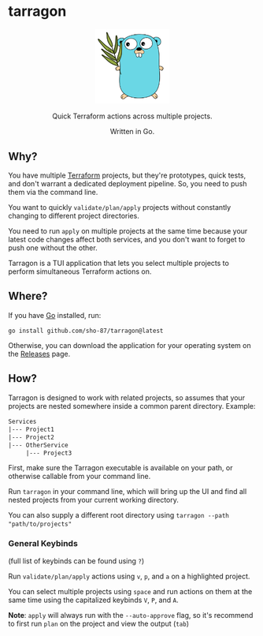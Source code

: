 # tarragon

<p align="center">
    <img src="images/logo.png" height="30%" width="30%">
</p>

<p align="center">
	Quick Terraform actions across multiple projects.
</p>
<p align="center">
	Written in Go.
</p>

## Why?

You have multiple [Terraform](https://www.terraform.io/) projects, but they're prototypes, quick tests, and don't warrant a dedicated deployment pipeline. So, you need to push them via the command line.

You want to quickly `validate/plan/apply` projects without constantly changing to different project directories.

You need to run `apply` on multiple projects at the same time because your latest code changes affect both services, and you don't want to forget to push one without the other.

Tarragon is a TUI application that lets you select multiple projects to perform simultaneous Terraform actions on.

## Where?

If you have [Go](https://go.dev/) installed, run:

```
go install github.com/sho-87/tarragon@latest
```

Otherwise, you can download the application for your operating system on the [Releases](https://github.com/sho-87/tarragon/releases) page.

## How?

Tarragon is designed to work with related projects, so assumes that your projects are nested somewhere inside a common parent directory. Example:

```
Services
|--- Project1
|--- Project2
|--- OtherService
     |--- Project3
```

First, make sure the Tarragon executable is available on your path, or otherwise callable from your command line.

Run `tarragon` in your command line, which will bring up the UI and find all nested projects from your current working directory.

You can also supply a different root directory using `tarragon --path "path/to/projects"`

### General Keybinds

(full list of keybinds can be found using `?`)

Run `validate/plan/apply` actions using `v`, `p`, and `a` on a highlighted project.

You can select multiple projects using `space` and run actions on them at the same time using the capitalized keybinds `V`, `P`, and `A`.

**Note**: `apply` will always run with the `--auto-approve` flag, so it's recommend to first run `plan` on the project and view the output (`tab`)
